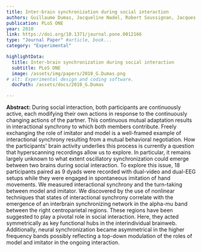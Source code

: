 ```yaml
---
title: Inter-brain synchronization during social interaction
authors: Guillaume Dumas, Jacqueline Nadel, Robert Soussignan, Jacques Martinerie, Line Garnero
publication: PLoS ONE
year: 2010
link: https://doi.org/10.1371/journal.pone.0012166
type: "Journal Paper" #article, book...
category: "Experimental"

highlightData:
  title: Inter-brain synchronization during social interaction
  subtitle: PLoS ONE
  image: /assets/img/papers/2010_G.Dumas.png
# alt: Experimental design and coding software.
  docPath: /assets/docs/2010_G.Dumas

---
```

**Abstract:** 
During social interaction, both participants are continuously active, each modifying their own actions in response to the continuously changing actions of the partner. This continuous mutual adaptation results in interactional synchrony to which both members contribute. Freely exchanging the role of imitator and model is a well-framed example of interactional synchrony resulting from a mutual behavioral negotiation. How the participants' brain activity underlies this process is currently a question that hyperscanning recordings allow us to explore. In particular, it remains largely unknown to what extent oscillatory synchronization could emerge between two brains during social interaction. To explore this issue, 18 participants paired as 9 dyads were recorded with dual-video and dual-EEG setups while they were engaged in spontaneous imitation of hand movements. We measured interactional synchrony and the turn-taking between model and imitator. We discovered by the use of nonlinear techniques that states of interactional synchrony correlate with the emergence of an interbrain synchronizing network in the alpha-mu band between the right centroparietal regions. These regions have been suggested to play a pivotal role in social interaction. Here, they acted symmetrically as key functional hubs in the interindividual brainweb. Additionally, neural synchronization became asymmetrical in the higher frequency bands possibly reflecting a top-down modulation of the roles of model and imitator in the ongoing interaction.<br>

<!-- **Key Words:** -->